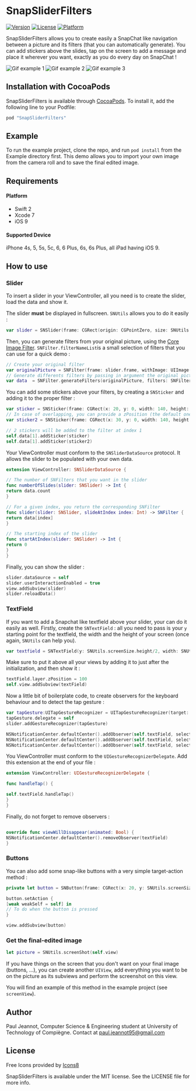 # SnapSliderFilters

[![Version](https://img.shields.io/cocoapods/v/SnapSliderFilters.svg?style=flat)](http://cocoapods.org/pods/SnapSliderFilters)
[![License](https://img.shields.io/cocoapods/l/SnapSliderFilters.svg?style=flat)](http://cocoapods.org/pods/SnapSliderFilters)
[![Platform](https://img.shields.io/cocoapods/p/SnapSliderFilters.svg?style=flat)](http://cocoapods.org/pods/SnapSliderFilters)

SnapSliderFilters allows you to create easily a SnapChat like navigation between a picture and its filters (that you can automatically generate). You can add stickers above the slides, tap on the screen to add a message and place it wherever you want, exactly as you do every day on SnapChat !

![Gif example 1](https://media.giphy.com/media/l0K4a2gNdOxrMH3Tq/giphy.gif)
![Gif example 2](https://media.giphy.com/media/26FxxUyEKHtLQHwrK/giphy.gif)
![Gif example 3](https://media.giphy.com/media/oXPF7y8JHUJsQ/giphy.gif)

## Installation with CocoaPods

SnapSliderFilters is available through [CocoaPods](http://cocoapods.org). To install
it, add the following line to your Podfile:

```ruby
pod "SnapSliderFilters"
```

## Example

To run the example project, clone the repo, and run `pod install` from the Example directory first.
This demo allows you to import your own image from the camera roll and to save the final edited image.

## Requirements

#### Platform

- Swift 2
- Xcode 7
- iOS 9

#### Supported Device

iPhone 4s, 5, 5s, 5c, 6, 6 Plus, 6s, 6s Plus, all iPad having iOS 9.

## How to use

### Slider

To insert a slider in your ViewController, all you need is to create the slider, load the data and show it.

The slider **must** be displayed in fullscreen. `SNUtils` allows you to do it easily :
```swift
var slider = SNSlider(frame: CGRect(origin: CGPointZero, size: SNUtils.screenSize))
```

Then, you can generate filters from your original picture, using the [Core Image Filter](https://developer.apple.com/library/mac/documentation/GraphicsImaging/Reference/CoreImageFilterReference/). `SNFilter.filterNameList`is a small selection of filters that you can use for a quick demo :
```swift 
// Create your original filter
var originalPicture = SNFilter(frame: slider.frame, withImage: UIImage(named: "yourPicture")!)
// Generate differents filters by passing in argument the original picture and an array of filter's name
var data  = SNFilter.generateFilters(originalPicture, filters: SNFilter.filterNameList)
```

You can add some stickers above your filters, by creating a `SNSticker` and adding it to the proper filter :
```swift
var sticker = SNSticker(frame: CGRect(x: 20, y: 0, width: 140, height: 140), image: UIImage(named: "sticker1")!)
// In case of overlapping, you can provide a zPosition (the default one is 0)
var sticker2 = SNSticker(frame: CGRect(x: 30, y: 0, width: 140, height: 140), image: UIImage(named: "sticker2")!, atZPosition: 2))

// 2 stickers will be added to the filter at index 1
self.data[1].addSticker(sticker)
self.data[1].addSticker(sticker2)
```

Your ViewController must conform to the `SNSliderDataSource` protocol. It allows the slider to be populated with your own data.

```swift
extension ViewController: SNSliderDataSource {

// The number of SNFilters that you want in the slider
func numberOfSlides(slider: SNSlider) -> Int {
return data.count
}

// For a given index, you return the corresponding SNFilter
func slider(slider: SNSlider, slideAtIndex index: Int) -> SNFilter {
return data[index]
}

// The starting index of the slider
func startAtIndex(slider: SNSlider) -> Int {
return 0
}
}
```

Finally, you can show the slider :

```swift 
slider.dataSource = self
slider.userInteractionEnabled = true
view.addSubview(slider)
slider.reloadData()
```

### TextField

If you want to add a Snapchat like textfield above your slider, your can do it easily as well. Firstly, create the `SNTextField` : all you need to pass is your `y` starting point for the textfield, the width and the height of your screen (once again, `SNUtils` can help you).

```swift
var textfield = SNTextField(y: SNUtils.screenSize.height/2, width: SNUtils.screenSize.width, heightOfScreen: SNUtils.screenSize.height)
```

Make sure to put it above all your views by adding it to just after the initialization, and then show it :
```swift 
textField.layer.zPosition = 100
self.view.addSubview(textField)
```

Now a little bit of boilerplate code, to create observers for the keyboard behaviour and to detect the tap gesture :
```swift 
var tapGesture:UITapGestureRecognizer = UITapGestureRecognizer(target: self, action: #selector(handleTap))
tapGesture.delegate = self
slider.addGestureRecognizer(tapGesture)

NSNotificationCenter.defaultCenter().addObserver(self.textField, selector: #selector(SNTextField.keyboardWillShow(_:)), name: UIKeyboardWillShowNotification, object: nil)
NSNotificationCenter.defaultCenter().addObserver(self.textField, selector: #selector(SNTextField.keyboardWillHide(_:)), name: UIKeyboardWillHideNotification, object: nil)
NSNotificationCenter.defaultCenter().addObserver(self.textField, selector: #selector(SNTextField.keyboardTypeChanged(_:)), name: UIKeyboardDidShowNotification, object: nil)
```

You ViewController must conform to the `UIGestureRecognizerDelegate`. Add this extension at the end of your file :

```swift 
extension ViewController: UIGestureRecognizerDelegate {

func handleTap() {

self.textField.handleTap()
}
}
```

Finally, do not forget to remove observers :
```swift

override func viewWillDisappear(animated: Bool) {
NSNotificationCenter.defaultCenter().removeObserver(textField)
}
```

### Buttons

You can also add some snap-like buttons with a very simple target-action method :

```swift
private let button = SNButton(frame: CGRect(x: 20, y: SNUtils.screenSize.height - 35, width: 33, height: 30), withImageNamed: "saveButton")

button.setAction {
[weak weakSelf = self] in
// To do when the button is pressed
}

view.addSubview(button)
```

### Get the final-edited image

```swift
let picture = SNUtils.screenShot(self.view)
```

If you have things on the screen that you don't want on your final image (buttons, ...), you can create another `UIView`, add everything you want to be on the picture as its subviews and perform the screenshot on this view.

You will find an example of this method in the example project (see `screenView`).

## Author

Paul Jeannot, Computer Science & Engineering student at University of Technology of Compiègne.
Contact at paul.jeannot95@gmail.com

## License

Free Icons provided by [Icons8](https://icons8.com)

SnapSliderFilters is available under the MIT license. See the LICENSE file for more info.
